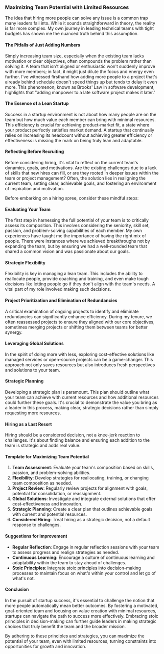 ### Maximizing Team Potential with Limited Resources


The idea that hiring more people can solve any issue is a common trap many leaders fall into. While it sounds straightforward in theory, the reality is far more complex. My own journey in leading technical teams with tight budgets has shown me the nuanced truth behind this assumption.

#### The Pitfalls of Just Adding Numbers

Simply increasing team size, especially when the existing team lacks motivation or clear objectives, often compounds the problem rather than solving it. A team that isn't aligned or enthusiastic won't suddenly improve with more members; in fact, it might just dilute the focus and energy even further. I've witnessed firsthand how adding more people to a project that's already behind schedule doesn't speed things up but tends to delay it even more. This phenomenon, known as Brooks' Law in software development, highlights that "adding manpower to a late software project makes it later."

#### The Essence of a Lean Startup

Success in a startup environment is not about how many people are on the team but how much value each member can bring with minimal resources. This efficiency is crucial for achieving product-market fit, a state where your product perfectly satisfies market demand. A startup that continually relies on increasing its headcount without achieving greater efficiency or effectiveness is missing the mark on being truly lean and adaptable.

#### Reflecting Before Recruiting

Before considering hiring, it's vital to reflect on the current team's dynamics, goals, and motivations. Are the existing challenges due to a lack of skills that new hires can fill, or are they rooted in deeper issues within the team or project management? Often, the solution lies in realigning the current team, setting clear, achievable goals, and fostering an environment of inspiration and motivation.



Before embarking on a hiring spree, consider these mindful steps:


#### Evaluating Your Team

The first step in harnessing the full potential of your team is to critically assess its composition. This involves considering the seniority, skill set, passion, and problem-solving capabilities of each member. My own experiences have taught me the importance of having the right mix of people. There were instances where we achieved breakthroughs not by expanding the team, but by ensuring we had a well-rounded team that shared a common vision and was passionate about our goals.

#### Strategic Flexibility

Flexibility is key in managing a lean team. This includes the ability to reallocate people, provide coaching and training, and even make tough decisions like letting people go if they don't align with the team's needs. 
A vital part of my role involved making such decisions.

#### Project Prioritization and Elimination of Redundancies

A critical examination of ongoing projects to identify and eliminate redundancies can significantly enhance efficiency. During my tenure, we often reassessed projects to ensure they aligned with our core objectives, sometimes merging projects or shifting them between teams for better synergy.

#### Leveraging Global Solutions

In the spirit of doing more with less, exploring cost-effective solutions like managed services or open-source projects can be a game-changer. This approach not only saves resources but also introduces fresh perspectives and solutions to your team.

#### Strategic Planning

Developing a strategic plan is paramount. This plan should outline what your team can achieve with current resources and how additional resources could further these goals. It's crucial to demonstrate the value you bring as a leader in this process, making clear, strategic decisions rather than simply requesting more resources.

#### Hiring as a Last Resort

Hiring should be a considered decision, not a knee-jerk reaction to challenges. It's about finding balance and ensuring each addition to the team is strategic and adds real value.

#### Template for Maximizing Team Potential

1. **Team Assessment**: Evaluate your team's composition based on skills, passion, and problem-solving abilities.
2. **Flexibility**: Develop strategies for reallocating, training, or changing team composition as needed.
3. **Project Review**: Regularly review projects for alignment with goals, potential for consolidation, or reassignment.
4. **Global Solutions**: Investigate and integrate external solutions that offer cost-effectiveness and innovation.
5. **Strategic Planning**: Create a clear plan that outlines achievable goals with current and potential resources.
6. **Considered Hiring**: Treat hiring as a strategic decision, not a default response to challenges.

#### Suggestions for Improvement

- **Regular Reflection**: Engage in regular reflection sessions with your team to assess progress and realign strategies as needed.
- **Continuous Learning**: Encourage a culture of continuous learning and adaptability within the team to stay ahead of challenges.
- **Stoic Principles**: Integrate stoic principles into decision-making processes to maintain focus on what's within your control and let go of what's not.

#### Conclusion

In the pursuit of startup success, it's essential to challenge the notion that more people automatically mean better outcomes. By fostering a motivated, goal-oriented team and focusing on value creation with minimal resources, startups can navigate the path to success more effectively. Embracing stoic principles in decision-making can further guide leaders in making strategic choices that truly benefit the team and the broader mission.


By adhering to these principles and strategies, you can maximize the potential of your team, even with limited resources, turning constraints into opportunities for growth and innovation.
